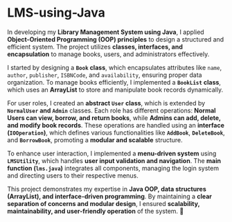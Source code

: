 # LMS-using-Java

In developing my **Library Management System using Java**, I applied **Object-Oriented Programming (OOP) principles** to design a structured and efficient system. The project utilizes **classes, interfaces, and encapsulation** to manage books, users, and administrators effectively.  

I started by designing a **`Book` class**, which encapsulates attributes like `name`, `author`, `publisher`, `ISBNCode`, and `availability`, ensuring proper data organization. To manage books efficiently, I implemented a **`BookList` class**, which uses an **ArrayList** to store and manipulate book records dynamically.  

For user roles, I created an **abstract `User` class**, which is extended by **`NormalUser` and `Admin`** classes. Each role has different operations: **Normal Users can view, borrow, and return books**, while **Admins can add, delete, and modify book records**. These operations are handled using an **interface (`IOOperation`)**, which defines various functionalities like **`AddBook`**, **`DeleteBook`**, and **`BorrowBook`**, promoting a **modular and scalable** structure.  

To enhance user interaction, I implemented a **menu-driven system** using **`LMSUtility`**, which handles **user input validation and navigation**. The **main function (`lms.java`)** integrates all components, managing the login system and directing users to their respective menus.  

This project demonstrates my expertise in **Java OOP, data structures (ArrayList), and interface-driven programming**. By maintaining a **clear separation of concerns and modular design**, I ensured **scalability, maintainability, and user-friendly operation** of the system. 🚀
